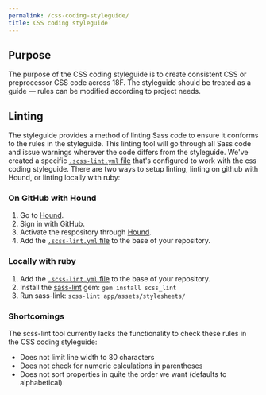 ```yaml
---
permalink: /css-coding-styleguide/
title: CSS coding styleguide
---
```


## Purpose
The purpose of the CSS coding styleguide is to create consistent CSS or preprocessor CSS code across 18F. The styleguide should be treated as a guide &mdash; rules can be modified according to project needs.

## Linting
The styleguide provides a method of linting Sass code to ensure it conforms to the rules in the styleguide. This linting tool will go through all Sass code and issue warnings wherever the code differs from the styleguide. We've created a specific [`.scss-lint.yml` file](https://raw.githubusercontent.com/18F/frontend/18f-pages-staging/.scss-lint.yml) that's configured to work with the css coding styleguide. There are two ways to setup linting, linting on github with Hound, or linting locally with ruby:

### On GitHub with Hound
1. Go to [Hound](https://houndci.com/).
2. Sign in with GitHub.
3. Activate the respository through [Hound](https://houndci.com/repos).
4. Add the [`.scss-lint.yml` file](https://raw.githubusercontent.com/18F/frontend/18f-pages-staging/.scss-lint.yml) to the base of your repository.

### Locally with ruby
1. Add the [`.scss-lint.yml` file](https://raw.githubusercontent.com/18F/frontend/18f-pages-staging/.scss-lint.yml) to the base of your repository.
2. Install the [sass-lint](https://github.com/brigade/scss-lint) gem: `gem install scss_lint`
3. Run sass-link: `scss-lint app/assets/stylesheets/`

### Shortcomings
The scss-lint tool currently lacks the functionality to check these rules in the CSS coding styleguide:
- Does not limit line width to 80 characters
- Does not check for numeric calculations in parentheses
- Does not sort properties in quite the order we want (defaults to alphabetical)
